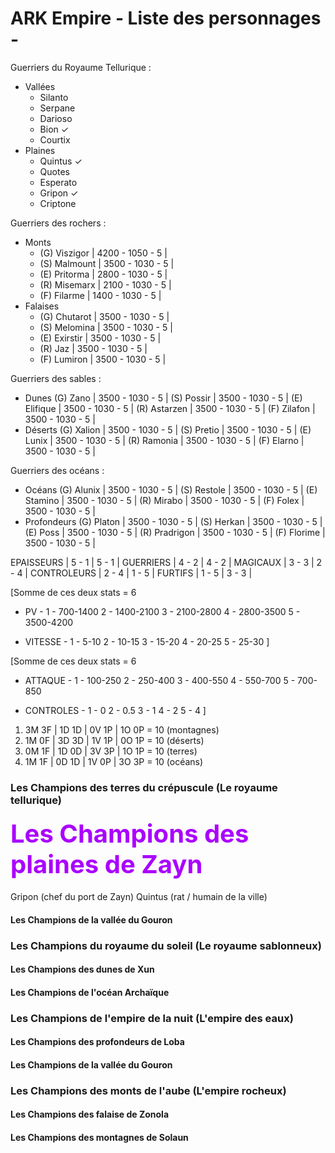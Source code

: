 # ARK Empire - Liste des personnages -

Guerriers du Royaume Tellurique :
- Vallées
    - Silanto
    - Serpane
    - Darioso
    - Bion ✓
    - Courtix
- Plaines
    - Quintus ✓
    - Quotes
    - Esperato
    - Gripon ✓
    - Criptone

Guerriers des rochers :
- Monts
    - (G) Viszigor        | 4200 - 1050 - 5 |
    - (S) Malmount        | 3500 - 1030 - 5 |
    - (E) Pritorma        | 2800 - 1030 - 5 |
    - (R) Misemarx        | 2100 - 1030 - 5 |
    - (F) Filarme         | 1400 - 1030 - 5 |
- Falaises
    - (G) Chutarot        | 3500 - 1030 - 5 |
    - (S) Melomina        | 3500 - 1030 - 5 |
    - (E) Exirstir        | 3500 - 1030 - 5 |
    - (R) Jaz             | 3500 - 1030 - 5 |
    - (F) Lumiron         | 3500 - 1030 - 5 |

Guerriers des sables :
- Dunes
        (G) Zano            | 3500 - 1030 - 5 |
        (S) Possir          | 3500 - 1030 - 5 |
        (E) Elifique        | 3500 - 1030 - 5 |
        (R) Astarzen        | 3500 - 1030 - 5 |
        (F) Zilafon         | 3500 - 1030 - 5 |
- Déserts
        (G) Xalion          | 3500 - 1030 - 5 |
        (S) Pretio          | 3500 - 1030 - 5 |
        (E) Lunix           | 3500 - 1030 - 5 |
        (R) Ramonia         | 3500 - 1030 - 5 |
        (F) Elarno          | 3500 - 1030 - 5 |

Guerriers des océans :
- Océans
        (G) Alunix          | 3500 - 1030 - 5 |
        (S) Restole         | 3500 - 1030 - 5 |
        (E) Stamino         | 3500 - 1030 - 5 |
        (R) Mirabo          | 3500 - 1030 - 5 |
        (F) Folex           | 3500 - 1030 - 5 |
- Profondeurs
        (G) Platon          | 3500 - 1030 - 5 |
        (S) Herkan          | 3500 - 1030 - 5 |
        (E) Poss            | 3500 - 1030 - 5 |
        (R) Pradrigon       | 3500 - 1030 - 5 |
        (F) Florime         | 3500 - 1030 - 5 |


EPAISSEURS  | 5 - 1 | 5 - 1 |
GUERRIERS   | 4 - 2 | 4 - 2 |
MAGICAUX    | 3 - 3 | 2 - 4 |
CONTROLEURS | 2 - 4 | 1 - 5 |
FURTIFS     | 1 - 5 | 3 - 3 |

[Somme de ces deux stats = 6
- PV -
    1 -  700-1400
    2 - 1400-2100
    3 - 2100-2800
    4 - 2800-3500
    5 - 3500-4200
    
- VITESSE -
    1 -  5-10
    2 - 10-15
    3 - 15-20
    4 - 20-25
    5 - 25-30
]

[Somme de ces deux stats = 6
- ATTAQUE - 
    1 - 100-250
    2 - 250-400
    3 - 400-550
    4 - 550-700
    5 - 700-850

- CONTROLES -
    1 - 0
    2 - 0.5
    3 - 1
    4 - 2
    5 - 4
]

1. 3M 3F | 1D 1D | 0V 1P | 1O 0P = 10 (montagnes)
2. 1M 0F | 3D 3D | 1V 1P | 0O 1P = 10 (déserts)
3. 0M 1F | 1D 0D | 3V 3P | 1O 1P = 10 (terres)
4. 1M 1F | 0D 1D | 1V 0P | 3O 3P = 10 (océans)

### Les Champions des terres du crépuscule (Le royaume tellurique)

#### <span style=color:#aa00ff;font-size:40px;>**Les Champions des plaines de Zayn**</span>

Gripon (chef du port de Zayn)
Quintus (rat / humain de la ville)

#### Les Champions de la vallée du Gouron

### Les Champions du royaume du soleil (Le royaume sablonneux)

#### Les Champions des dunes de Xun

#### Les Champions de l'océan Archaïque

### Les Champions de l'empire de la nuit (L'empire des eaux)

#### Les Champions des profondeurs de Loba

#### Les Champions de la vallée du Gouron

### Les Champions des monts de l'aube (L'empire rocheux)

#### Les Champions des falaise de Zonola

#### Les Champions des montagnes de Solaun